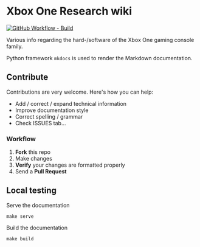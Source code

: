 # Xbox One Research wiki

[![GitHub Workflow - Build](https://img.shields.io/github/workflow/status/xboxoneresearch/wiki/build?label=build)](https://github.com/xboxoneresearch/wiki/actions?query=workflow%3Abuild)

Various info regarding the hard-/software of the Xbox One gaming console family.

Python framework `mkdocs` is used to render the Markdown documentation.

## Contribute

Contributions are very welcome. Here's how you can help:

- Add / correct / expand technical information
- Improve documentation style
- Correct spelling / grammar
- Check ISSUES tab...

### Workflow

1. __Fork__ this repo
1. Make changes
1. __Verify__ your changes are formatted properly
1. Send a __Pull Request__

## Local testing

Serve the documentation
```
make serve
```

Build the documentation
```
make build
```
